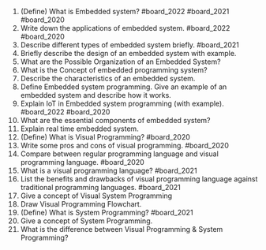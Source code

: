 1. (Define) What is Embedded system? #board_2022 #board_2021 #board_2020
2. Write down the applications of embedded system. #board_2022 #board_2020 
3. Describe different types of embedded system briefly. #board_2021 
4. Briefly describe the design of an embedded system with example.
5. What are the Possible Organization of an Embedded System?
6. What is the Concept of embedded programming system? 
7. Describe the characteristics of an embedded system.
8. Define Embedded system programming. Give an example of an embedded system and describe how it works.
9. Explain IoT in Embedded system programming (with example). #board_2022 #board_2020 
10. What are the essential components of embedded system?
11. Explain real time embedded system.
12. (Define) What is Visual Programming? #board_2020 
13. Write some pros and cons of visual programming. #board_2020 
14. Compare between regular programming language and visual programming language. #board_2020 
15. What is a visual programming language? #board_2021 
16. List the benefits and drawbacks of visual programming language against traditional programming languages. #board_2021 
17. Give a concept of Visual System Programming
18. Draw Visual Programming Flowchart.
19. (Define) What is System Programming? #board_2021 
20. Give a concept of System Programming.
21. What is the difference between Visual Programming & System Programming?